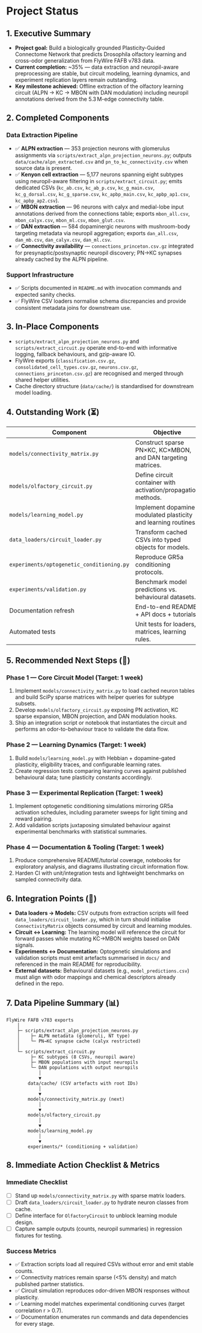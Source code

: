 # Project Status

## 1. Executive Summary
- **Project goal:** Build a biologically grounded Plasticity-Guided Connectome Network that predicts Drosophila olfactory learning and cross-odor generalization from FlyWire FAFB v783 data.
- **Current completion:** ~35% — data extraction and neuropil-aware preprocessing are stable, but circuit modeling, learning dynamics, and experiment replication layers remain outstanding.
- **Key milestone achieved:** Offline extraction of the olfactory learning circuit (ALPN → KC → MBON with DAN modulation) including neuropil annotations derived from the 5.3 M-edge connectivity table.

## 2. Completed Components
### Data Extraction Pipeline
- ✅ **ALPN extraction** — 353 projection neurons with glomerulus assignments via `scripts/extract_alpn_projection_neurons.py`; outputs `data/cache/alpn_extracted.csv` and `pn_to_kc_connectivity.csv` when source data is present.
- ✅ **Kenyon cell extraction** — 5,177 neurons spanning eight subtypes using neuropil-aware filtering in `scripts/extract_circuit.py`; emits dedicated CSVs (`kc_ab.csv`, `kc_ab_p.csv`, `kc_g_main.csv`, `kc_g_dorsal.csv`, `kc_g_sparse.csv`, `kc_apbp_main.csv`, `kc_apbp_ap1.csv`, `kc_apbp_ap2.csv`).
- ✅ **MBON extraction** — 96 neurons with calyx and medial-lobe input annotations derived from the connections table; exports `mbon_all.csv`, `mbon_calyx.csv`, `mbon_ml.csv`, `mbon_glut.csv`.
- ✅ **DAN extraction** — 584 dopaminergic neurons with mushroom-body targeting metadata via neuropil aggregation; exports `dan_all.csv`, `dan_mb.csv`, `dan_calyx.csv`, `dan_ml.csv`.
- ✅ **Connectivity availability** — `connections_princeton.csv.gz` integrated for presynaptic/postsynaptic neuropil discovery; PN→KC synapses already cached by the ALPN pipeline.

### Support Infrastructure
- ✅ Scripts documented in `README.md` with invocation commands and expected sanity checks.
- ✅ FlyWire CSV loaders normalise schema discrepancies and provide consistent metadata joins for downstream use.

## 3. In-Place Components
- `scripts/extract_alpn_projection_neurons.py` and `scripts/extract_circuit.py` operate end-to-end with informative logging, fallback behaviours, and gzip-aware IO.
- FlyWire exports (`classification.csv.gz`, `consolidated_cell_types.csv.gz`, `neurons.csv.gz`, `connections_princeton.csv.gz`) are recognised and merged through shared helper utilities.
- Cache directory structure (`data/cache/`) is standardised for downstream model loading.

## 4. Outstanding Work (⏳)
| Component | Objective | Status | Dependencies |
| --- | --- | --- | --- |
| `models/connectivity_matrix.py` | Construct sparse PN×KC, KC×MBON, and DAN targeting matrices. | ⏳ | `data/cache/*.csv`, connections table |
| `models/olfactory_circuit.py` | Define circuit container with activation/propagation methods. | ⏳ | `connectivity_matrix.py`, extracted neuron tables |
| `models/learning_model.py` | Implement dopamine-modulated plasticity and learning routines. | ⏳ | `olfactory_circuit.py` |
| `data_loaders/circuit_loader.py` | Transform cached CSVs into typed objects for models. | ⏳ | Extracted CSVs |
| `experiments/optogenetic_conditioning.py` | Reproduce GR5a conditioning protocols. | ⏳ | `learning_model.py` |
| `experiments/validation.py` | Benchmark model predictions vs. behavioural datasets. | ⏳ | Experiment outputs, learning model |
| Documentation refresh | End-to-end README + API docs + tutorials. | ⏳ | Core modules |
| Automated tests | Unit tests for loaders, matrices, learning rules. | ⏳ | Core modules |

## 5. Recommended Next Steps (🎯)
### Phase 1 — Core Circuit Model (Target: 1 week)
1. Implement `models/connectivity_matrix.py` to load cached neuron tables and build SciPy sparse matrices with helper queries for subtype subsets.
2. Develop `models/olfactory_circuit.py` exposing PN activation, KC sparse expansion, MBON projection, and DAN modulation hooks.
3. Ship an integration script or notebook that instantiates the circuit and performs an odor-to-behaviour trace to validate the data flow.

### Phase 2 — Learning Dynamics (Target: 1 week)
1. Build `models/learning_model.py` with Hebbian + dopamine-gated plasticity, eligibility traces, and configurable learning rates.
2. Create regression tests comparing learning curves against published behavioural data; tune plasticity constants accordingly.

### Phase 3 — Experimental Replication (Target: 1 week)
1. Implement optogenetic conditioning simulations mirroring GR5a activation schedules, including parameter sweeps for light timing and reward pairing.
2. Add validation scripts juxtaposing simulated behaviour against experimental benchmarks with statistical summaries.

### Phase 4 — Documentation & Tooling (Target: 1 week)
1. Produce comprehensive README/tutorial coverage, notebooks for exploratory analysis, and diagrams illustrating circuit information flow.
2. Harden CI with unit/integration tests and lightweight benchmarks on sampled connectivity data.

## 6. Integration Points (🔗)
- **Data loaders → Models:** CSV outputs from extraction scripts will feed `data_loaders/circuit_loader.py`, which in turn should initialise `ConnectivityMatrix` objects consumed by circuit and learning modules.
- **Circuit ↔ Learning:** The learning model will reference the circuit for forward passes while mutating KC→MBON weights based on DAN signals.
- **Experiments ↔ Documentation:** Optogenetic simulations and validation scripts must emit artefacts summarised in `docs/` and referenced in the main README for reproducibility.
- **External datasets:** Behavioural datasets (e.g., `model_predictions.csv`) must align with odor mappings and chemical descriptors already defined in the repo.

## 7. Data Pipeline Summary (📊)
```
FlyWire FAFB v783 exports
    │
    ├─ scripts/extract_alpn_projection_neurons.py
    │    ├─ ALPN metadata (glomeruli, NT type)
    │    └─ PN→KC synapse cache (calyx restricted)
    │
    └─ scripts/extract_circuit.py
         ├─ KC subtypes (8 CSVs, neuropil aware)
         ├─ MBON populations with input neuropils
         └─ DAN populations with output neuropils
            │
            ▼
        data/cache/ (CSV artefacts with root IDs)
            │
            ▼
        models/connectivity_matrix.py (next)
            │
            ▼
        models/olfactory_circuit.py
            │
            ▼
        models/learning_model.py
            │
            ▼
        experiments/* (conditioning + validation)
```

## 8. Immediate Action Checklist & Metrics
### Immediate Checklist
- [ ] Stand up `models/connectivity_matrix.py` with sparse matrix loaders.
- [ ] Draft `data_loaders/circuit_loader.py` to hydrate neuron classes from cache.
- [ ] Define interface for `OlfactoryCircuit` to unblock learning module design.
- [ ] Capture sample outputs (counts, neuropil summaries) in regression fixtures for testing.

### Success Metrics
- ✅ Extraction scripts load all required CSVs without error and emit stable counts.
- ✅ Connectivity matrices remain sparse (<5% density) and match published partner statistics.
- ✅ Circuit simulation reproduces odor-driven MBON responses without plasticity.
- ✅ Learning model matches experimental conditioning curves (target correlation r > 0.7).
- ✅ Documentation enumerates run commands and data dependencies for every stage.
